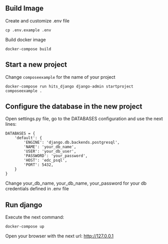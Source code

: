 ## Build Image

Create and customize .env file
```
cp .env.example .env
```

Build docker image
```
docker-compose build
```

## Start a new project

Change `composeexample` for the name of your project

```
docker-compose run hits_django django-admin startproject composeexample .
```

## Configure the database in the new project

Open settings.py file, go to the DATABASES configuration and use the next lines:

```
DATABASES = {
    'default': {
        'ENGINE': 'django.db.backends.postgresql',
        'NAME': 'your_db_name',
        'USER': 'your_db_user',
        'PASSWORD': 'your_password',
        'HOST': 'edc_psql',
        'PORT': 5432,
    }
}
```

Change your_db_name, your_db_name, your_password for your db credentials defined in .env file

## Run django

Execute the next command:

```
docker-compose up
```

Open your browser with the next url: http://127.0.0.1
